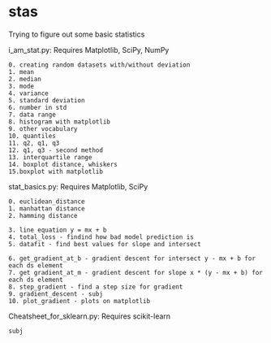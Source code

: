 # stas
Trying to figure out some basic statistics

i_am_stat.py:
    Requires Matplotlib, SciPy, NumPy

    0. creating random datasets with/without deviation
    1. mean
    2. median
    3. mode
    4. variance
    5. standard deviation
    6. number in std
    7. data range
    8. histogram with matplotlib
    9. other vocabulary
    10. quantiles
    11. q2, q1, q3
    12. q1, q3 - second method
    13. interquartile range
    14. boxplot distance, whiskers
    15.boxplot with matplotlib

stat_basics.py:
    Requires Matplotlib, SciPy
    
    0. euclidean_distance
    1. manhattan distance
    2. hamming distance
    
    3. line equation y = mx + b
    4. total_loss - findind how bad model prediction is
    5. datafit - find best values for slope and intersect
    
    6. get_gradient_at_b - gradient descent for intersect y - mx + b for each ds element
    7. get gradient_at_m - gradient descent for slope x * (y - mx + b) for each ds element
    8. step_gradient - find a step size for gradient
    9. gradient_descent - subj
    10. plot_gradient - plots on matplotlib
    
Cheatsheet_for_sklearn.py:
    Requires scikit-learn

    subj

